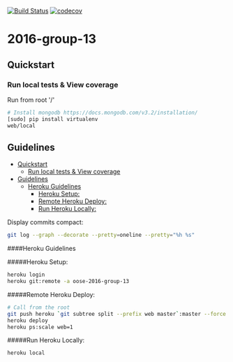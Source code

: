 [![Build Status](https://travis-ci.com/jhu-oose/2016-group-13.svg?token=fuXm9fRdis1gWqh7sYen&branch=master)](https://travis-ci.com/jhu-oose/2016-group-13)
[![codecov](https://codecov.io/gh/mbugrahanc/oose-2016-coverage/branch/master/graph/badge.svg?token=Tika9gx4FK)](https://codecov.io/gh/mbugrahanc/oose-2016-coverage)
# 2016-group-13

## Quickstart
### Run local tests & View coverage
Run from root '/'
```bash
# Install mongodb https://docs.mongodb.com/v3.2/installation/
[sudo] pip install virtualenv
web/local
```

## Guidelines
<!-- TOC START min:2 max:5 link:true update:true -->
  - [Quickstart](#quickstart)
    - [Run local tests & View coverage](#run-local-tests--view-coverage)
  - [Guidelines](#guidelines)
      - [Heroku Guidelines](#heroku-guidelines)
        - [Heroku Setup:](#heroku-setup)
        - [Remote Heroku Deploy:](#remote-heroku-deploy)
        - [Run Heroku Locally:](#run-heroku-locally)

<!-- TOC END -->

Display commits compact:
```bash
git log --graph --decorate --pretty=oneline --pretty="%h %s"
```

####Heroku Guidelines

#####Heroku Setup:
```bash
heroku login  
heroku git:remote -a oose-2016-group-13
```

#####Remote Heroku Deploy:
```bash
# Call from the root
git push heroku `git subtree split --prefix web master`:master --force
heroku deploy
heroku ps:scale web=1
```

#####Run Heroku Locally:
```bash
heroku local
```
